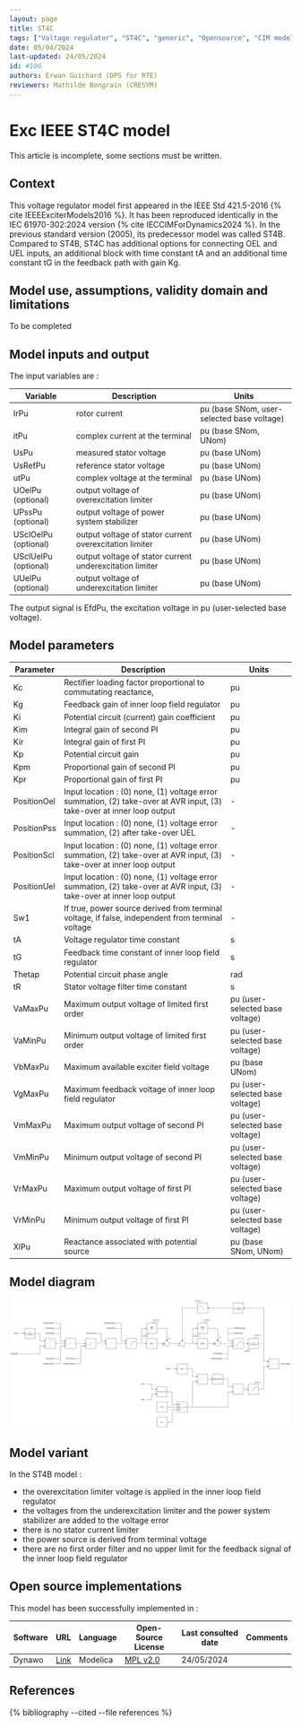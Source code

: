 ```yaml
---
layout: page
title: ST4C
tags: ["Voltage regulator", "ST4C", "generic", "Opensource", "CIM model", "RMS", "phasor", "MRL4", "Single phase", "ExcIEEEST4C", "IEEE", "dynawo", "#106"]
date: 05/04/2024
last-updated: 24/05/2024
id: #106
authors: Erwan Guichard (DPS for RTE)
reviewers: Mathilde Bongrain (CRESYM)
---
```

# Exc IEEE ST4C model

This article is incomplete, some sections must be written.

## Context

This voltage regulator model first appeared in the IEEE Std 421.5-2016 {% cite IEEEExciterModels2016 %}. It has been reproduced identically in the IEC 61970-302:2024 version {% cite IECCIMForDynamics2024 %}.
In the previous standard version (2005), its predecessor model was called ST4B. Compared to ST4B, ST4C has additional options for connecting OEL and UEL inputs, an additional block with time constant tA and an additional time constant tG in the feedback path with gain Kg.

## Model use, assumptions, validity domain and limitations

To be completed

## Model inputs and output

The input variables are :

| Variable | Description | Units |
|-----------|--------------| ------|
|IrPu |rotor current |pu (base SNom, user-selected base voltage)|
|itPu |complex current at the terminal |pu (base SNom, UNom)|
|UsPu |measured stator voltage |pu (base UNom)|
|UsRefPu |reference stator voltage |pu (base UNom)|
|utPu |complex voltage at the terminal |pu (base UNom)|
|UOelPu (optional) |output voltage of overexcitation limiter |pu (base UNom)|
|UPssPu (optional) |output voltage of power system stabilizer |pu (base UNom)|
|USclOelPu (optional) |output voltage of stator current overexcitation limiter |pu (base UNom)|
|USclUelPu (optional) |output voltage of stator current underexcitation limiter |pu (base UNom)|
|UUelPu (optional) |output voltage of underexcitation limiter |pu (base UNom)|

The output signal is EfdPu, the excitation voltage in pu (user-selected base voltage).

## Model parameters

| Parameter | Description | Units |
|-----------|--------------| ------|
|Kc |Rectifier loading factor proportional to commutating reactance, |pu|
|Kg |Feedback gain of inner loop field regulator |pu|
|Ki |Potential circuit (current) gain coefficient |pu|
|Kim |Integral gain of second PI |pu|
|Kir |Integral gain of first PI |pu|
|Kp |Potential circuit gain |pu|
|Kpm |Proportional gain of second PI |pu|
|Kpr |Proportional gain of first PI |pu|
|PositionOel |Input location : (0) none, (1) voltage error summation, (2) take-over at AVR input, (3) take-over at inner loop output|-|
|PositionPss |Input location : (0) none, (1) voltage error summation, (2) after take-over UEL|-|
|PositionScl |Input location : (0) none, (1) voltage error summation, (2) take-over at AVR input, (3) take-over at inner loop output|-|
|PositionUel |Input location : (0) none, (1) voltage error summation, (2) take-over at AVR input, (3) take-over at inner loop output|-|
|Sw1 |If true, power source derived from terminal voltage, if false, independent from terminal voltage|-|
|tA |Voltage regulator time constant |s|
|tG |Feedback time constant of inner loop field regulator |s|
|Thetap |Potential circuit phase angle |rad|
|tR |Stator voltage filter time constant |s|
|VaMaxPu |Maximum output voltage of limited first order |pu (user-selected base voltage)|
|VaMinPu |Minimum output voltage of limited first order |pu (user-selected base voltage)|
|VbMaxPu |Maximum available exciter field voltage |pu (base UNom)|
|VgMaxPu |Maximum feedback voltage of inner loop field regulator |pu (user-selected base voltage)|
|VmMaxPu |Maximum output voltage of second PI |pu (user-selected base voltage)|
|VmMinPu |Minimum output voltage of second PI |pu (user-selected base voltage)|
|VrMaxPu |Maximum output voltage of first PI |pu (user-selected base voltage)|
|VrMinPu |Minimum output voltage of first PI |pu (user-selected base voltage)|
|XlPu | Reactance associated with potential source |pu (base SNom, UNom)|

## Model diagram

![ST4C](/pages/models/regulations/avr/ST4C/ST4C.drawio.svg)

## Model variant

In the ST4B model :

- the overexcitation limiter voltage is applied in the inner loop field regulator
- the voltages from the underexcitation limiter and the power system stabilizer are added to the voltage error
- there is no stator current limiter
- the power source is derived from terminal voltage
- there are no first order filter and no upper limit for the feedback signal of the inner loop field regulator

## Open source implementations

This model has been successfully implemented in :

| Software      | URL | Language | Open-Source License | Last consulted date | Comments |
| ------------- | --- | -------- | ------------------- | ------------------- | -------- |
| Dynawo | [Link](https://github.com/dynawo/dynawo) | Modelica | [MPL v2.0](https://www.mozilla.org/en-US/MPL/2.0/)  | 24/05/2024 |  |

## References

{% bibliography --cited --file references  %}
